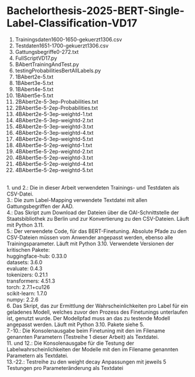 # Bachelorthesis-2025-BERT-Single-Label-Classification-VD17
1.	Trainingsdaten1600-1650-gekuerzt1306.csv 
2.	Testdaten1651-1700-gekuerzt1306.csv
3.	Gattungsbegriffe0-272.txt
4.	FullScriptVD17.py
5.	BAbertTrainingAndTest.py
6.	testingProbabilitiesBertAllLabels.py
7.	1BAbert2e-5.txt
8.	1BAbert3e-5.txt
9.	1BAbert4e-5.txt
10.	1BAbert5e-5.txt
11.	2BAbert2e-5-3ep-Probabilities.txt
12.	2BAbert5e-5-2ep-Probabilities.txt
13.	4BAbert2e-5-3ep-weightd-1.txt
14.	4BAbert2e-5-3ep-weightd-2.txt
15.	4BAbert2e-5-3ep-weightd-3.txt
16.	4BAbert2e-5-3ep-weightd-4.txt
17.	4BAbert2e-5-3ep-weightd-5.txt
18.	4BAbert5e-5-2ep-weightd-1.txt
19.	4BAbert5e-5-2ep-weightd-2.txt
20.	4BAbert5e-5-2ep-weightd-3.txt
21.	4BAbert5e-5-2ep-weightd-4.txt
22.	4BAbert5e-5-2ep-weightd-5.txt
<br>
1. und 2.: Die in dieser Arbeit verwendeten Trainings- und Testdaten als CSV-Datei.<br>
3.: Die zum Label-Mapping verwendete Textdatei mit allen Gattungsbegriffen der AAD.<br>
4.: Das Skript zum Download der Dateien über die OAI-Schnittstelle der Staatsbibliothek zu Berlin und zur Konvertierung zu den CSV-Dateien. Läuft mit Python 3.11.<br>
5.: Der verwendete Code, für das BERT-Finetuning. Absolute Pfade zu den CSV-Dateien müssen vom Anwender angepasst werden, ebenso alle Trainingsparameter. Läuft mit Python 3.10. Verwendete Versionen der kritischen Pakete:<br>
	huggingface-hub: 0.33.0<br>
	datasets: 3.6.0<br>
	evaluate: 0.4.3<br>
	tokenizers: 0.21.1<br>
	transformers: 4.51.3<br>
	torch: 2.7.1+cu126<br>
	scikit-learn: 1.7.0<br>
	numpy: 2.2.6<br>
6. Das Skript, das zur Ermittlung der Wahrscheinlichkeiten pro Label für ein geladenes Modell, welches zuvor den Prozess des Finetunings unterlaufen ist, genutzt wurde. Der Modellpfad muss an das zu testende Modell angepasst werden. Läuft mit Python 3.10. Pakete siehe 5. <br>
7.-10.: Die Konsolenausgabe beim Finetuning mit den im Filename genannten Parametern (Testreihe 1 dieser Arbeit) als Textdatei.<br>
11. und 12.: Die Konsolenausgabe für die Testung der Labelwahrscheinlichkeiten der Modelle mit den im Filename genannten Parametern als Textdatei.<br>
13.-22.: Testreihe zu den weight decay Anpassungen mit jeweils 5 Testungen pro Parameteränderung als Textdatei<br>
